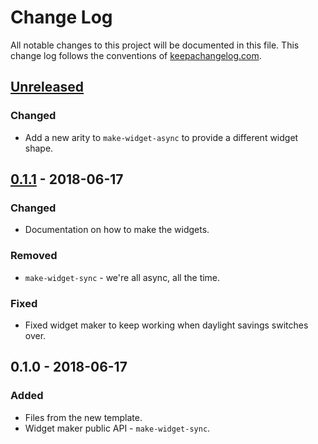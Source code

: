 # Change Log
All notable changes to this project will be documented in this file. This change log follows the conventions of [keepachangelog.com](http://keepachangelog.com/).

## [Unreleased]
### Changed
- Add a new arity to `make-widget-async` to provide a different widget shape.

## [0.1.1] - 2018-06-17
### Changed
- Documentation on how to make the widgets.

### Removed
- `make-widget-sync` - we're all async, all the time.

### Fixed
- Fixed widget maker to keep working when daylight savings switches over.

## 0.1.0 - 2018-06-17
### Added
- Files from the new template.
- Widget maker public API - `make-widget-sync`.

[Unreleased]: https://github.com/your-name/rolodex/compare/0.1.1...HEAD
[0.1.1]: https://github.com/your-name/rolodex/compare/0.1.0...0.1.1
